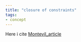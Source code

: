 ```yaml
---
title: "closure of constraints"
tags:
- concept
---
```


Here i cite [Montevil_article](readings/Montevil_article.md)